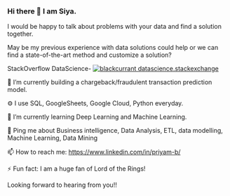 ### Hi there 👋 I am Siya.

<!--
**BlackCurrantDS/BlackCurrantDS** is a ✨ _special_ ✨ repository because its `README.md` (this file) appears on your GitHub profile.

Here are some ideas to get you started:

- 🔭 I’m currently working on ...
- 🌱 I’m currently learning ...
- 👯 I’m looking to collaborate on ...
- 🤔 I’m looking for help with ...
- 💬 Ask me about ...
- 📫 How to reach me: ...
- 😄 Pronouns: ...
- ⚡ Fun fact: I am a huge fan of Lord of the Rings!
-->

I would be happy to talk about problems with your data and find a solution together.

May be my previous experience with data solutions could help or we can find a state-of-the-art method and customize a solution?


StackOverflow DataScience- [![blackcurrant datascience.stackexchange](https://datascience.stackexchange-badge.vercel.app/?userID=56714)](https://datascience.stackexchange.com/users/56714/blackcurrant)


🔭 I’m currently building a chargeback/fraudulent transaction prediction model.

⚙️ I use SQL, GoogleSheets, Google Cloud, Python everyday.

🌱 I’m currently learning Deep Learning and Machine Learning.

💬 Ping me about Business intelligence, Data Analysis, ETL, data modelling, Machine Learning, Data Mining

📫 How to reach me: https://www.linkedin.com/in/priyam-b/

⚡ Fun fact: I am a huge fan of Lord of the Rings!


Looking forward to hearing from you!!
